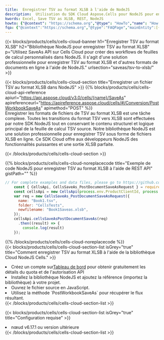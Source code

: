 ```yaml
---
title:  Enregistrer TSV au format XLSB à l'aide de NodeJS
description:  Utilisation du SDK Cloud Aspose.Cells pour NodeJS pour enregistrer le fichier au format TSV au format XLSB.
kwords: Excel, Save TSV as XLSB, REST, NodeJS
howto: {"@context": "https://schema.org","@type": "HowTo","name": "How to save TSV as XLSB using the Cells Cloud NodeJS library.","description": "How to save TSV as XLSB using the Cells Cloud NodeJS library.","image": {"@type": "ImageObject"},"url": "/nodejs/saveas/tsv-to-xlsb/","step": [{ "@type": "HowToStep","name": "How to save TSV as XLSB using the Cells Cloud NodeJS library. step 1", "image": {"@type": "ImageObject",},"url": "/nodejs/saveas/tsv-to-xlsb/","text": "Register an account at <a href='https://dashboard.aspose.cloud/'>Dashboard</a> to get free API quota & authorization details",},{ "@type": "HowToStep","name": "How to save TSV as XLSB using the Cells Cloud NodeJS library. step 1", "image": {"@type": "ImageObject",},"url": "/nodejs/saveas/tsv-to-xlsb/","text": "Install NodeJS library and add the reference (import the library) to your project.",},{ "@type": "HowToStep","name": "How to save TSV as XLSB using the Cells Cloud NodeJS library. step 1", "image": {"@type": "ImageObject",},"url": "/nodejs/saveas/tsv-to-xlsb/","text": "Open the source file in JavaScript.",},{ "@type": "HowToStep","name": "How to save TSV as XLSB using the Cells Cloud NodeJS library. step 1", "image": {"@type": "ImageObject",},"url": "/nodejs/saveas/tsv-to-xlsb/","text": "Use the `PostWorkbookSaveAs` method to retrieve the resulting stream.",}, ],"supply": {"@type": "HowToSupply","name": "document"},"tool": [{"@type": "HowToTool","name": "Visual Studio, Visual Studio Code, WebStorm"},{"@type": "HowToTool","name": "Aspose Cells"}],"totalTime": "PT6M"}
fqa: {"@context":"https://schema.org","@type":"FAQPage","mainEntity":[{"@type":"Question","name":"Why save file as other formats file in C# using REST API?","acceptedAnswer":{"@type":"Answer","text":"Documents are encoded in many ways, and some files may be incompatible with the software you use. To open and read such files, just save them as appropriate file formats.<br/><ol><li>Install .NET SDK and add the reference (import the library) to your project.</li><li>Open the source file in C# using REST API.</li><li>Call the PostWorkbookSaveAsRequest() method, passing an output filename with required extension.</li><li>Get the result of save as a separate file.</li></ol>"}},{"@type":"Question","name":"What file formats can I save as with your C# library?","acceptedAnswer":{"@type":"Answer","text":"We support a variety of file formats for conversion using .NET library, including XLSX, Excel, xls , PDF, CSV, HTML, Markdown, XML, PNG, JPG, TIFF, Json, TXT and many more."}},{"@type":"Question","name":"What is the maximum allowed file size for conversion using this .NET library?","acceptedAnswer":{"@type":"Answer","text":"There are no file size limits for format conversions using .NET library."}}]}
---
```

{{< blocks/products/cells/cells-cloud-banner h1="Enregistrer TSV au format XLSB" h2="Bibliothèque NodeJS pour enregistrer TSV au format XLSB" p="Utilisez SaveAs API sur Cells Cloud pour créer des workflows de feuilles de calcul personnalisés dans NodeJS. Il s\'agit d\'une solution professionnelle pour enregistrer TSV au format XLSB et d\'autres formats de documents en ligne à l\'aide de NodeJS." urlsection="saveas/tsv-to-xlsb/" >}}

{{< blocks/products/cells/cells-cloud-section title="Enregistrer un fichier TSV au format XLSB dans NodeJS" >}}
{{% blocks/products/cells/cells-cloud-api-reference apiurl="https://api.aspose.cloud/v3.0/cells/{name}/SaveAs" apireferenceurl="https://apireference.aspose.cloud/cells/#/Conversion/PostWorkbookSaveAs" apimethod="POST" %}}
<br/>
Enregistrer les formats de fichiers de TSV au format XLSB est une tâche complexe. Toutes les transitions du format TSV vers XLSB sont effectuées par notre SDK NodeJS tout en conservant le contenu structurel et logique principal de la feuille de calcul TSV source. Notre bibliothèque NodeJS est une solution professionnelle pour enregistrer TSV sous forme de fichiers XLSB en ligne. Ce SDK Cloud offre aux développeurs NodeJS des fonctionnalités puissantes et une sortie XLSB parfaite.

{{< /blocks/products/cells/cells-cloud-section >}}

{{% blocks/products/cells/cells-cloud-noreplacecode title="Exemple de code NodeJS pour enregistrer TSV au format XLSB à l\'aide de REST API" gistPath="" %}}
  
```js
// For complete examples and data files, please go to https://github.com/aspose-cells-cloud/aspose-cells-cloud-node/
    const { CellsApi, CellsSaveAs_PostDocumentSaveAsRequest } = require("asposecellscloud");
    const cellsApi = new CellsApi(process.env.ProductClientId, process.env.ProductClientSecret);
    var req = new CellsSaveAs_PostDocumentSaveAsRequest({
      name: "Book1.tsv",
      folder: "CellsTests",
      newfilename: "Book1Saveas.xlsb",
    });
    cellsApi.cellsSaveAsPostDocumentSaveAs(req)
      .then((result) => {
        console.log(result)
    });
```
  
{{% /blocks/products/cells/cells-cloud-noreplacecode %}}
<br/>
{{< blocks/products/cells/cells-cloud-section-list isGrey="true" title="Comment enregistrer TSV au format XLSB à l\'aide de la bibliothèque Cloud NodeJS Cells." >}}
<li> Créez un compte sur<a href="https://dashboard.aspose.cloud/">Tableau de bord</a> pour obtenir gratuitement les détails du quota et de l'autorisation API</li>
<li>Installez la bibliothèque NodeJS et ajoutez la référence (importez la bibliothèque) à votre projet.</li>
<li>Ouvrez le fichier source en JavaScript.</li>
<li>Utilisez la méthode `PostWorkbookSaveAs` pour récupérer le flux résultant.</li>
{{< /blocks/products/cells/cells-cloud-section-list >}}

{{< blocks/products/cells/cells-cloud-section-list isGrey="true" title="Configuration requise" >}}
<li>nœud v6.17.1 ou version ultérieure</li>
{{< /blocks/products/cells/cells-cloud-section-list >}}
